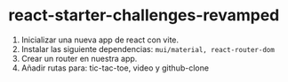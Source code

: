 # react-starter-challenges-revamped

1. Inicializar una nueva app de react con vite.
2. Instalar las siguiente dependencias:
`mui/material, react-router-dom`
3. Crear un router en nuestra app.
4. Añadir rutas para: tic-tac-toe, video y github-clone 

